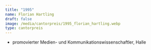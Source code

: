```yaml
---
title: "1995"
name: Florian Hartling
draft: false
image: /media/cantorpreis/1995_florian_hartling.webp
type: cantorpreis
---
```

- promovierter Medien- und Kommunikationswissenschaftler, Halle




